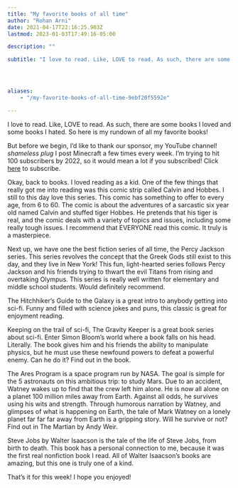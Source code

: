 ```yaml
---
title: "My favorite books of all time"
author: "Rohan Arni"
date: 2021-04-17T22:16:25.903Z
lastmod: 2023-01-03T17:49:16-05:00

description: ""

subtitle: "I love to read. Like, LOVE to read. As such, there are some books I loved and some books I hated. So here is my rundown of all my favorite…"




aliases:
    - "/my-favorite-books-of-all-time-9ebf20f5592e"

---
```


I love to read. Like, LOVE to read. As such, there are some books I loved and some books I hated. So here is my rundown of all my favorite books!

But before we begin, I’d like to thank our sponsor, my YouTube channel! *shameless plug* I post Minecraft a few times every week. I’m trying to hit 100 subscribers by 2022, so it would mean a lot if you subscribed! Click [here](https://www.youtube.com/channel/UCpmrt6zbA6h9DqWjHTPwexg) to subscribe.

Okay, back to books. I loved reading as a kid. One of the few things that really got me into reading was this comic strip called Calvin and Hobbes. I still to this day love this series. This comic has something to offer to every age, from 6 to 60. The comic is about the adventures of a sarcastic six year old named Calvin and stuffed tiger Hobbes. He pretends that his tiger is real, and the comic deals with a variety of topics and issues, including some really tough issues. I recommend that EVERYONE read this comic. It truly is a masterpiece.

Next up, we have one the best fiction series of all time, the Percy Jackson series. This series revolves the concept that the Greek Gods still exist to this day, and they live in New York! This fun, light-hearted series follows Percy Jackson and his friends trying to thwart the evil Titans from rising and overtaking Olympus. This series is really well written for elementary and middle school students. Would definitely recommend.

The Hitchhiker’s Guide to the Galaxy is a great intro to anybody getting into sci-fi. Funny and filled with science jokes and puns, this classic is great for enjoyment reading.

Keeping on the trail of sci-fi, The Gravity Keeper is a great book series about sci-fi. Enter Simon Bloom’s world where a book falls on his head. Literally. The book gives him and his friends the ability to manipulate physics, but he must use these newfound powers to defeat a powerful enemy. Can he do it? Find out in the book.

The Ares Program is a space program run by NASA. The goal is simple for the 5 astronauts on this ambitious trip: to study Mars. Due to an accident, Watney wakes up to find that the crew left him alone. He is now all alone on a planet 100 million miles away from Earth. Against all odds, he survives using his wits and strength. Through humorous narration by Watney, and glimpses of what is happening on Earth, the tale of Mark Watney on a lonely planet far far far away from Earth is a gripping story. Will he survive or not? Find out in The Martian by Andy Weir.

Steve Jobs by Walter Isaacson is the tale of the life of Steve Jobs, from birth to death. This book has a personal connection to me, because it was the first real nonfiction book I read. All of Walter Isaacson’s books are amazing, but this one is truly one of a kind.

That’s it for this week! I hope you enjoyed!
